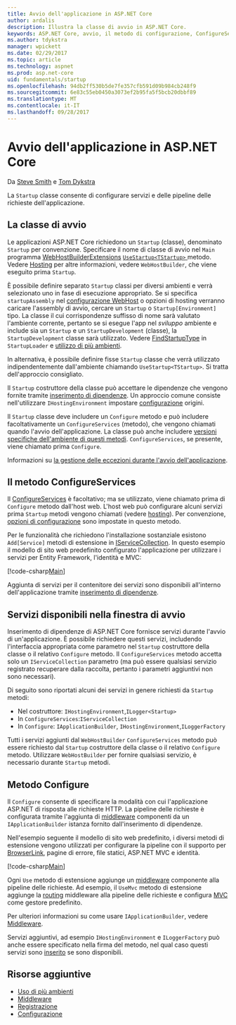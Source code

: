 ```yaml
---
title: Avvio dell'applicazione in ASP.NET Core
author: ardalis
description: Illustra la classe di avvio in ASP.NET Core.
keywords: ASP.NET Core, avvio, il metodo di configurazione, ConfigureServices (metodo)
ms.author: tdykstra
manager: wpickett
ms.date: 02/29/2017
ms.topic: article
ms.technology: aspnet
ms.prod: asp.net-core
uid: fundamentals/startup
ms.openlocfilehash: 94db2ff530b5de7fe357cfb591d09b984cb248f9
ms.sourcegitcommit: 6e83c55eb0450a3073ef2b95fa5f5bcb20dbbf89
ms.translationtype: MT
ms.contentlocale: it-IT
ms.lasthandoff: 09/28/2017
---
```

# <a name="application-startup-in-aspnet-core"></a>Avvio dell'applicazione in ASP.NET Core

Da [Steve Smith](https://ardalis.com/) e [Tom Dykstra](https://github.com/tdykstra/)

La `Startup` classe consente di configurare servizi e delle pipeline delle richieste dell'applicazione. 

## <a name="the-startup-class"></a>La classe di avvio

Le applicazioni ASP.NET Core richiedono un `Startup` (classe), denominato `Startup` per convenzione. Specificare il nome di classe di avvio nel `Main` programma [WebHostBuilderExtensions](https://docs.microsoft.com/aspnet/core/api/microsoft.aspnetcore.hosting.webhostbuilderextensions) [ `UseStartup<TStartup>` ](https://docs.microsoft.com/aspnet/core/api/microsoft.aspnetcore.hosting.webhostbuilderextensions#Microsoft_AspNetCore_Hosting_WebHostBuilderExtensions_UseStartup__1_Microsoft_AspNetCore_Hosting_IWebHostBuilder_) metodo. Vedere [Hosting](xref:fundamentals/hosting) per altre informazioni, vedere `WebHostBuilder`, che viene eseguito prima `Startup`.

È possibile definire separato `Startup` classi per diversi ambienti e verrà selezionato uno in fase di esecuzione appropriato. Se si specifica `startupAssembly` nel [configurazione WebHost](https://docs.microsoft.com/aspnet/core/fundamentals/hosting?tabs=aspnetcore2x#configuring-a-host) o opzioni di hosting verranno caricare l'assembly di avvio, cercare un `Startup` o `Startup[Environment]` tipo. La classe il cui corrispondenze suffisso di nome sarà valutato l'ambiente corrente, pertanto se si esegue l'app nel *sviluppo* ambiente e include sia un `Startup` e un `StartupDevelopment` (classe), la `StartupDevelopment` classe sarà utilizzato. Vedere [FindStartupType](https://github.com/aspnet/Hosting/blob/rel/1.1.0/src/Microsoft.AspNetCore.Hosting/Internal/StartupLoader.cs) in `StartupLoader` e [utilizzo di più ambienti](environments.md#startup-conventions).

In alternativa, è possibile definire fisse `Startup` classe che verrà utilizzato indipendentemente dall'ambiente chiamando `UseStartup<TStartup>`. Si tratta dell'approccio consigliato.

Il `Startup` costruttore della classe può accettare le dipendenze che vengono fornite tramite [inserimento di dipendenze](xref:fundamentals/dependency-injection). Un approccio comune consiste nell'utilizzare `IHostingEnvironment` impostare [configurazione](xref:fundamentals/configuration) origini.

Il `Startup` classe deve includere un `Configure` metodo e può includere facoltativamente un `ConfigureServices` (metodo), che vengono chiamati quando l'avvio dell'applicazione. La classe può anche includere [versioni specifiche dell'ambiente di questi metodi](xref:fundamentals/environments#startup-conventions). `ConfigureServices`, se presente, viene chiamato prima `Configure`.

Informazioni su [la gestione delle eccezioni durante l'avvio dell'applicazione](xref:fundamentals/error-handling#startup-exception-handling).

## <a name="the-configureservices-method"></a>Il metodo ConfigureServices

Il [ConfigureServices](https://docs.microsoft.com/aspnet/core/api/microsoft.aspnetcore.hosting.startupbase#Microsoft_AspNetCore_Hosting_StartupBase_ConfigureServices_Microsoft_Extensions_DependencyInjection_IServiceCollection_) è facoltativo; ma se utilizzato, viene chiamato prima di `Configure` metodo dall'host web. L'host web può configurare alcuni servizi prima ``Startup`` metodi vengono chiamati (vedere [hosting](xref:fundamentals/hosting)). Per convenzione, [opzioni di configurazione](xref:fundamentals/configuration) sono impostate in questo metodo.

Per le funzionalità che richiedono l'installazione sostanziale esistono `Add[Service]` metodi di estensione in [IServiceCollection](https://docs.microsoft.com/aspnet/core/api/microsoft.extensions.dependencyinjection.iservicecollection). In questo esempio il modello di sito web predefinito configurato l'applicazione per utilizzare i servizi per Entity Framework, l'identità e MVC:

[!code-csharp[Main](../common/samples/WebApplication1/Startup.cs?highlight=4,7,11&start=40&end=55)]

Aggiunta di servizi per il contenitore dei servizi sono disponibili all'interno dell'applicazione tramite [inserimento di dipendenze](xref:fundamentals/dependency-injection).

## <a name="services-available-in-startup"></a>Servizi disponibili nella finestra di avvio

Inserimento di dipendenze di ASP.NET Core fornisce servizi durante l'avvio di un'applicazione. È possibile richiedere questi servizi, includendo l'interfaccia appropriata come parametro nel `Startup` costruttore della classe o il relativo `Configure` metodo. Il `ConfigureServices` metodo accetta solo un `IServiceCollection` parametro (ma può essere qualsiasi servizio registrato recuperare dalla raccolta, pertanto i parametri aggiuntivi non sono necessari).

Di seguito sono riportati alcuni dei servizi in genere richiesti da `Startup` metodi:

* Nel costruttore: `IHostingEnvironment`,`ILogger<Startup>`
* In `ConfigureServices`:`IServiceCollection`
* In `Configure`: `IApplicationBuilder`, `IHostingEnvironment`,`ILoggerFactory`

Tutti i servizi aggiunti dal ``WebHostBuilder`` ``ConfigureServices`` metodo può essere richiesto dal ``Startup`` costruttore della classe o il relativo ``Configure`` metodo. Utilizzare `WebHostBuilder` per fornire qualsiasi servizio, è necessario durante `Startup` metodi.

## <a name="the-configure-method"></a>Metodo Configure

Il `Configure` consente di specificare la modalità con cui l'applicazione ASP.NET di risposta alle richieste HTTP. La pipeline delle richieste è configurata tramite l'aggiunta di [middleware](middleware.md) componenti da un `IApplicationBuilder` istanza fornito dall'inserimento di dipendenze.

Nell'esempio seguente il modello di sito web predefinito, i diversi metodi di estensione vengono utilizzati per configurare la pipeline con il supporto per [BrowserLink](http://vswebessentials.com/features/browserlink), pagine di errore, file statici, ASP.NET MVC e identità.

[!code-csharp[Main](../common/samples/WebApplication1/Startup.cs?highlight=8,9,10,14,17,19,21&start=58&end=84)]

Ogni `Use` metodo di estensione aggiunge un [middleware](xref:fundamentals/middleware) componente alla pipeline delle richieste. Ad esempio, il `UseMvc` metodo di estensione aggiunge la [routing](routing.md) middleware alla pipeline delle richieste e configura [MVC](xref:mvc/overview) come gestore predefinito.

Per ulteriori informazioni su come usare `IApplicationBuilder`, vedere [Middleware](xref:fundamentals/middleware).

Servizi aggiuntivi, ad esempio `IHostingEnvironment` e `ILoggerFactory` può anche essere specificato nella firma del metodo, nel qual caso questi servizi sono [inserito](dependency-injection.md) se sono disponibili. 

## <a name="additional-resources"></a>Risorse aggiuntive

* [Uso di più ambienti](xref:fundamentals/environments)
* [Middleware](xref:fundamentals/middleware)
* [Registrazione](xref:fundamentals/logging)
* [Configurazione](xref:fundamentals/configuration)

